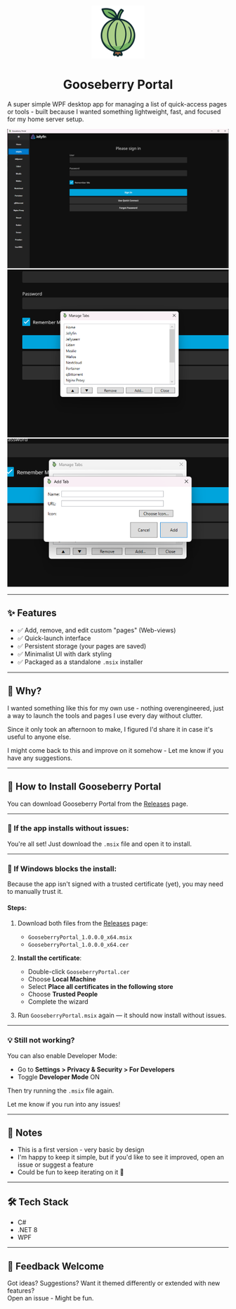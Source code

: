 <p align="center">
  <img src="Assets/GooseberryLogo.png" alt="Gooseberry Logo" width="120" />
</p>

<h1 align="center">Gooseberry Portal</h1>

A super simple WPF desktop app for managing a list of quick-access pages or tools - built because I wanted something lightweight, fast, and focused for my home server setup.

![Main View](screenshots/main-view.png)
![Manager](screenshots/manager.png)
![Add New Page](screenshots/add-new-page.png)

---

## ✨ Features

- ✅ Add, remove, and edit custom "pages" (Web-views)
- ✅ Quick-launch interface
- ✅ Persistent storage (your pages are saved)
- ✅ Minimalist UI with dark styling
- ✅ Packaged as a standalone `.msix` installer

---

## 🧠 Why?

I wanted something like this for my own use - nothing overengineered, just a way to launch the tools and pages I use every day without clutter.

Since it only took an afternoon to make, I figured I'd share it in case it's useful to anyone else.

I might come back to this and improve on it somehow - Let me know if you have any suggestions.

---

## 🧩 How to Install Gooseberry Portal

You can download Gooseberry Portal from the [Releases](https://github.com/HabiRabbu/GooseberryPortal/releases) page.

---

### 🔸 If the app installs without issues:

You're all set! Just download the `.msix` file and open it to install.

---

### 🔸 If Windows blocks the install:

Because the app isn't signed with a trusted certificate (yet), you may need to manually trust it.

#### Steps:

1. Download both files from the [Releases](https://github.com/HabiRabbu/GooseberryPortal/releases) page:
   - `GooseberryPortal_1.0.0.0_x64.msix`
   - `GooseberryPortal_1.0.0.0_x64.cer`

2. **Install the certificate**:
   - Double-click `GooseberryPortal.cer`
   - Choose **Local Machine**
   - Select **Place all certificates in the following store**
   - Choose **Trusted People**
   - Complete the wizard

3. Run `GooseberryPortal.msix` again — it should now install without issues.

---

### 💡 Still not working?

You can also enable Developer Mode:

- Go to **Settings > Privacy & Security > For Developers**
- Toggle **Developer Mode** ON

Then try running the `.msix` file again.

Let me know if you run into any issues!

---

## 📌 Notes

- This is a first version - very basic by design
- I'm happy to keep it simple, but if you'd like to see it improved, open an issue or suggest a feature
- Could be fun to keep iterating on it 🙂

---

## 🛠 Tech Stack

- C#
- .NET 8
- WPF

---

## 💬 Feedback Welcome

Got ideas? Suggestions? Want it themed differently or extended with new features?  
Open an issue - Might be fun.
